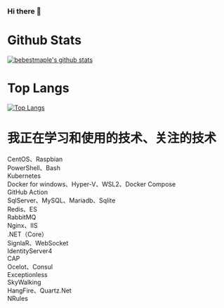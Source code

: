 ### Hi there 👋

<!--
**bebestmaple/bebestmaple** is a ✨ _special_ ✨ repository because its `README.md` (this file) appears on your GitHub profile.

Here are some ideas to get you started:

- 🔭 I’m currently working on ...
- 🌱 I’m currently learning ...
- 👯 I’m looking to collaborate on ...
- 🤔 I’m looking for help with ...
- 💬 Ask me about ...
- 📫 How to reach me: ...
- 😄 Pronouns: ...
- ⚡ Fun fact: ...
-->
# Github Stats
[![bebestmaple's github stats](https://github-readme-stats.vercel.app/api?username=bebestmaple&show_icons=true)](https://github.com/anuraghazra/github-readme-stats)

# Top Langs
[![Top Langs](https://github-readme-stats.vercel.app/api/top-langs/?username=bebestmaple)](https://github.com/anuraghazra/github-readme-stats)

# 我正在学习和使用的技术、关注的技术
CentOS、Raspbian  
PowerShell、Bash  
Kubernetes  
Docker for windows、Hyper-V、WSL2、Docker Compose  
GitHub Action  
SqlServer、MySQL、Mariadb、Sqlite  
Redis、ES  
RabbitMQ  
Nginx、IIS  
.NET（Core）  
SignlaR、WebSocket  
IdentityServer4  
CAP  
Ocelot、Consul  
Exceptionless  
SkyWalking  
HangFire、Quartz.Net  
NRules  
